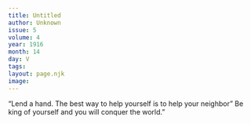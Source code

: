 ```yaml
---
title: Untitled
author: Unknown
issue: 5
volume: 4
year: 1916
month: 14
day: V
tags:
layout: page.njk
image:
---
```

“Lend a hand. The best way to help yourself is to help your neighbor”       Be king of yourself and you will conquer the world.” 


